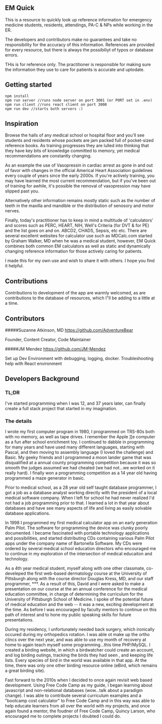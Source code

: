 ## EM Quick
This is a resource to quickly look up reference information for emergency medicine students, residents, attendings, PA-C & NPs while working in the ER. 

The developers and contributors make no guarantees and take no responsibility for the accuracy of this information.  References are provided for every resource, but there is always the possibiliyt of typos or database errors. 

THis is for reference only. The practitioner is responsible for making sure the information they use to care for patients is accurate and uptodate. 


## Getting started

    npm install
    npm run server //runs node server on port 3001 (or PORT set in .env)
    npm run client //runs react client on port 3000
    npm run dev //starts both servers :) 

## Inspiration

Browse the halls of any medical school or hospital floor and you'll see students and residents whose pockets are jam packed full of pocket-sized reference books. As training progresses they are lulled into thinking that they have key bits of knowledge committed to memory, yet medical recommendations are constantly changing.  

As an example the use of Vasopressin in cardiac arrest as gone in and out of favor with changes in the official Americal Heart Association guidelines every couple of years since the early 2000s. If you're actively training, you may have learned the most current recommendation, but if you've been out of training for awhile, it's possible the removal of vasopression may have slipped past you. 

Alternatively other information remains mostly static such as the number of teeth in the maxilla and mandible or the distribution of senosory and motor nerves. 

Finally, today's practitioner has to keep in mind a multitude of 'calculators' and scores such as PERC, HEART, NIH, Well's Criteria (for DVT & for PE) and the list goes on and on.  ABCD2, CHADS, Sepsis, etc etc.  There are several excellent websites for calculator use such as MDCalc.com started by Graham Walker, MD when he was a medical student, however, EM Quick combines both common EM calculators as well as static and dynamically changing reference information for those actively caring for patients. 

I made this for my own use and wish to share it with others.  I hope you find it helpful. 

## Contributions
Contributions to development of the app are warmly welcomed, as are contributions to the database of resources, which I"ll be adding to a little at a time. 

## Contributors
#####Suzanne Atkinson, MD 
<https://github.com/AdventureBear>

Founder, Content Creator, Code Maintainer


#####JM Mendez 
<https://github.com/JM-Mendez>

Set up Dev Environment with debugging, logging, docker. Troubleshooting help with React environment



## Developers Background
### TL;DR
I've started programming when I was 12, and 37 years later, can finally create a full stack project that started in my imagination. 

### The details
I wrote my first computer program in 1980, I programmed on TRS-80s both with no memory, as well as tape drives.  I remember the Apple ][e computer as a fun after school enrichment toy.  I continued to dabble in programming for many years and have used many different languages, starting with Pascal, and then moving to assembly language (I loved the challenge) and Basic.  My geeky friends and I programmed a moon lander game that was disqualified at a annual county programming competition because it was so smooth the judges assumed we had cheated (we had not...we worked on it really hard).  I finally won a programming competition as a  14 year old having programmed a maze generator in basic.  

Prior to medical school,  as a 28 year old self taught database programmer,  I got a job as a database analyst working directly with the president of a local medical software company.  When I left for school he had never realized I'd not had a job programming prior to that. I learned a lot in that year about databases and have see many aspects of life and living as easily solvable database applications.  

In 1998 I programmed my first medical calculator app on an early generation Palm Pilot.   The software for programming the device was clunky poorly documented.  I became fascinated with portable technology applications and possibilities, and started distributing CDs containing various Palm Pilot apps under the company name of Bartonella Software.  My CDs were ordered by several medical school education directors who encouraged me to continue in my exploration of  the intersection of medical educaiton and technology. 

As a 4th year medical student, myself along with one other classmate, co-develeped the first web-based dermatology course at the University of Pittsburgh along with the course director Douglas Kress, MD, and our staff programmer, ***.    As a result of this, David and I were asked to make a presentation on our course at the an annual conference for the medical education committee, in charge of determining the curriculum for the University of Pittsburgh School of Medicine. I spoke of the potential future of medical education and the web -- it was a new, exciting development at the time.  As before I was encouraged by faculty mentors to continue on this path of interest and to hone my public speaking skills for future presentations. 

During my residency, I unfortunately needed back surgery, which ironically occured during my orthopedics  rotation.  I was able ot make up the ortho clincs over the next year, and was able to use my month of recovery at home to again teach myself some programming...this time PHP/MySQL.  I created a birding website, in which a birdwatcher could create an account, and log birding outings, tracking the birds they had seen , and keeping life lists.  Every species of bird in the world was available in that app.  At the time, there was only one other birding resource online (eBird, which remains a great birding site). 

Fast forward to the 2010s when I decided to once again revisit web based development.  Using Free Code Camp as my guide, I began learning about javascript and non-relational databases (wow...talk about a paradigm change).  I was able to contribute several curriculum examples and a "bootcamp cost calculator" to Free Code Camp and in this way was able to help educate learners from all over the world with my projects, and once again found a mentor, the foudner of Free Code Camp, Quincy Larson, who encouraged me to complete projects I doubted I could do. 
